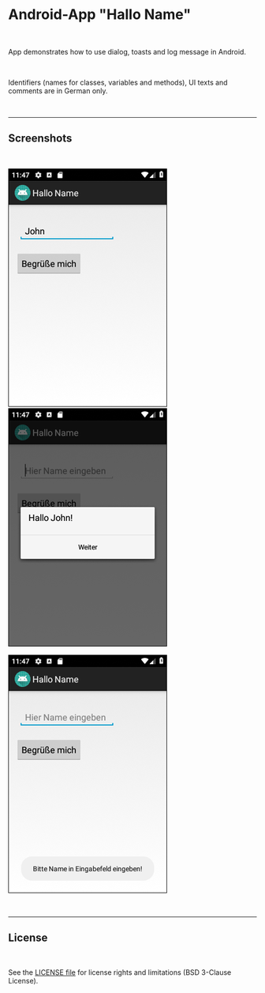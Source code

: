 # Android-App "Hallo Name" #

<br>

App demonstrates how to use dialog, toasts and log message in Android.

<br>

Identifiers (names for classes, variables and methods), UI texts and comments are in German only.

<br>

----

## Screenshots ##

<br>

![Screenshot 1](screenshot_1.png)  ![Screenshot 2](screenshot_2.png)

![Screenshot 3](screenshot_3.png)

<br>

----

## License ##

<br>

See the [LICENSE file](LICENSE.md) for license rights and limitations (BSD 3-Clause License).

<br>